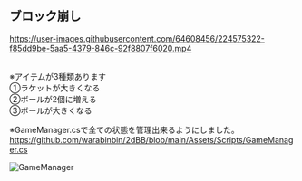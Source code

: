 ## ブロック崩し


https://user-images.githubusercontent.com/64608456/224575322-f85dd9be-5aa5-4379-846c-92f8807f6020.mp4


</BR>
※アイテムが3種類あります</BR>
①ラケットが大きくなる</BR>
②ボールが2個に増える</BR>
③ボールが大きくなる</BR>

※GameManager.csで全ての状態を管理出来るようにしました。</BR>
https://github.com/warabinbin/2dBB/blob/main/Assets/Scripts/GameManager.cs

![GameManager](https://user-images.githubusercontent.com/64608456/224575249-3728df0d-6858-4fe5-a485-c6d1f23e25cf.JPG)
